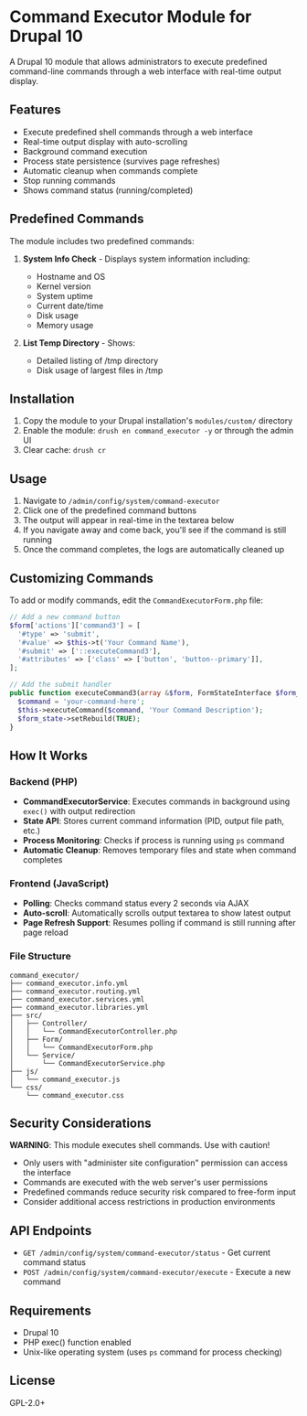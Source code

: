 # Command Executor Module for Drupal 10

A Drupal 10 module that allows administrators to execute predefined command-line commands through a web interface with real-time output display.

## Features

- Execute predefined shell commands through a web interface
- Real-time output display with auto-scrolling
- Background command execution
- Process state persistence (survives page refreshes)
- Automatic cleanup when commands complete
- Stop running commands
- Shows command status (running/completed)

## Predefined Commands

The module includes two predefined commands:

1. **System Info Check** - Displays system information including:
   - Hostname and OS
   - Kernel version
   - System uptime
   - Current date/time
   - Disk usage
   - Memory usage

2. **List Temp Directory** - Shows:
   - Detailed listing of /tmp directory
   - Disk usage of largest files in /tmp

## Installation

1. Copy the module to your Drupal installation's `modules/custom/` directory
2. Enable the module: `drush en command_executor -y` or through the admin UI
3. Clear cache: `drush cr`

## Usage

1. Navigate to `/admin/config/system/command-executor`
2. Click one of the predefined command buttons
3. The output will appear in real-time in the textarea below
4. If you navigate away and come back, you'll see if the command is still running
5. Once the command completes, the logs are automatically cleaned up

## Customizing Commands

To add or modify commands, edit the `CommandExecutorForm.php` file:

```php
// Add a new command button
$form['actions']['command3'] = [
  '#type' => 'submit',
  '#value' => $this->t('Your Command Name'),
  '#submit' => ['::executeCommand3'],
  '#attributes' => ['class' => ['button', 'button--primary']],
];

// Add the submit handler
public function executeCommand3(array &$form, FormStateInterface $form_state) {
  $command = 'your-command-here';
  $this->executeCommand($command, 'Your Command Description');
  $form_state->setRebuild(TRUE);
}
```

## How It Works

### Backend (PHP)
- **CommandExecutorService**: Executes commands in background using `exec()` with output redirection
- **State API**: Stores current command information (PID, output file path, etc.)
- **Process Monitoring**: Checks if process is running using `ps` command
- **Automatic Cleanup**: Removes temporary files and state when command completes

### Frontend (JavaScript)
- **Polling**: Checks command status every 2 seconds via AJAX
- **Auto-scroll**: Automatically scrolls output textarea to show latest output
- **Page Refresh Support**: Resumes polling if command is still running after page reload

### File Structure
```
command_executor/
├── command_executor.info.yml
├── command_executor.routing.yml
├── command_executor.services.yml
├── command_executor.libraries.yml
├── src/
│   ├── Controller/
│   │   └── CommandExecutorController.php
│   ├── Form/
│   │   └── CommandExecutorForm.php
│   └── Service/
│       └── CommandExecutorService.php
├── js/
│   └── command_executor.js
└── css/
    └── command_executor.css
```

## Security Considerations

**WARNING**: This module executes shell commands. Use with caution!

- Only users with "administer site configuration" permission can access the interface
- Commands are executed with the web server's user permissions
- Predefined commands reduce security risk compared to free-form input
- Consider additional access restrictions in production environments

## API Endpoints

- `GET /admin/config/system/command-executor/status` - Get current command status
- `POST /admin/config/system/command-executor/execute` - Execute a new command

## Requirements

- Drupal 10
- PHP exec() function enabled
- Unix-like operating system (uses `ps` command for process checking)

## License

GPL-2.0+

